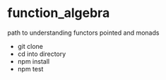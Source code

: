 # function_algebra
path to understanding functors pointed and monads

* git clone
* cd into directory
* npm install
* npm test

